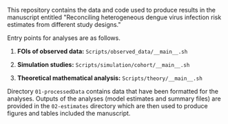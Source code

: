This repository contains the data and code used to produce results in the manuscript entitled
"Reconciling heterogeneous dengue virus infection risk estimates from different study designs."

Entry points for analyses are as follows.

1. **FOIs of observed data:** `Scripts/observed_data/__main__.sh`

2. **Simulation studies:** `Scripts/simulation/cohort/__main__.sh`

3. **Theoretical mathematical analysis:** `Scripts/theory/__main__.sh`


Directory `01-processedData` contains data that have been formatted for the analyses.
Outputs of the analyses (model estimates and summary files) are provided in the `02-estimates` directory which
are then used to produce figures and tables included the manuscript.
